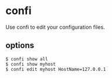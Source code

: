 # confi
Use confi to edit your configuration files.

## options
```
$ confi show all
$ confi show myhost
$ confi edit myhost HostName=127.0.0.1
```
